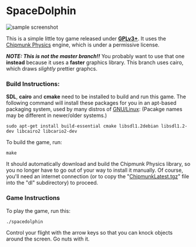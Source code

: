 SpaceDolphin
============

![sample screenshot](http://i.imgur.com/g0oow.png)


This is a simple little toy game released under
**[GPLv3+](http://www.gnu.org/licenses/quick-guide-gplv3.html)**. It uses the
[Chipmunk Physics](http://chipmunk-physics.net/) engine, which is under a
permissive license.

***NOTE: This is not the master branch!!*** You probably want to use that one
**instead** because it uses a **faster** graphics library. This branch uses
cairo, which draws *slightly* prettier graphcs.

### Build Instructions:

**SDL**, **cairo** and **cmake** need to be installed to build and run this
game. The following command will install these packages for you in an apt-based
packaging system, used by many distros of [GNU/Linux](http://www.gnu.org/):
(Pacakge names may be different in newer/older systems.)

    sudo apt-get install build-essential cmake libsdl1.2debian libsdl1.2-dev libcairo2 libcario2-dev

To build the game, run:

    make

It should automatically download and build the Chipmunk Physics library, so you
no longer have to go out of your way to install it manually. Of course, you'll
need an internet connection (or to copy the
"[ChipmunkLatest.tgz](http://chipmunk-physics.net/release/ChipmunkLatest.tgz)"
file into the "dl" subdirectory) to proceed.


### Game Instructions

To play the game, run this:

    ./spacedolphin

Control your flight with the arrow keys so that you can knock objects around
the screen. Go nuts with it.


